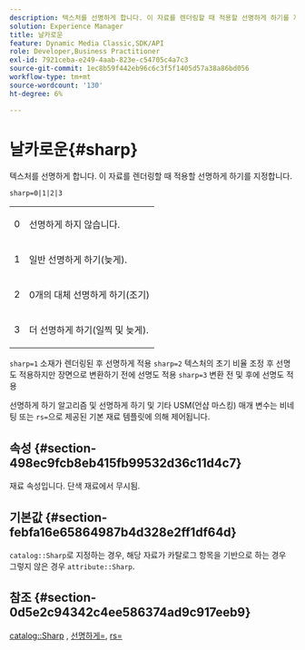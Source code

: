 ```yaml
---
description: 텍스처를 선명하게 합니다. 이 자료를 렌더링할 때 적용할 선명하게 하기를 지정합니다.
solution: Experience Manager
title: 날카로운
feature: Dynamic Media Classic,SDK/API
role: Developer,Business Practitioner
exl-id: 7921ceba-e249-4aab-823e-c54705c4a7c3
source-git-commit: 1ec8b59f442eb96c6c3f5f1405d57a38a86bd056
workflow-type: tm+mt
source-wordcount: '130'
ht-degree: 6%

---
```


# 날카로운{#sharp}

텍스처를 선명하게 합니다. 이 자료를 렌더링할 때 적용할 선명하게 하기를 지정합니다.

`sharp=0|1|2|3`

<table id="simpletable_04B4EAA7CE7D4ED48A61A50CD001388F"> 
 <tr class="strow"> 
  <td class="stentry"> <p>0 </p> </td> 
  <td class="stentry"> <p>선명하게 하지 않습니다. </p> </td> 
 </tr> 
 <tr class="strow"> 
  <td class="stentry"> <p>1 </p> </td> 
  <td class="stentry"> <p>일반 선명하게 하기(늦게). </p> </td> 
 </tr> 
 <tr class="strow"> 
  <td class="stentry"> <p>2 </p> </td> 
  <td class="stentry"> <p>0개의 대체 선명하게 하기(조기) </p> </td> 
 </tr> 
 <tr class="strow"> 
  <td class="stentry"> <p>3 </p> </td> 
  <td class="stentry"> <p>더 선명하게 하기(일찍 및 늦게). </p> </td> 
 </tr> 
</table>

`sharp=1` 소재가 렌더링된 후 선명하게 적용 `sharp=2` 텍스처의 초기 비율 조정 후 선명도 적용하지만 장면으로 변환하기 전에 선명도 적용 `sharp=3` 변환 전 및 후에 선명도 적용

선명하게 하기 알고리즘 및 선명하게 하기 및 기타 USM(언샵 마스킹) 매개 변수는 비네팅 또는 `rs=`으로 제공된 기본 재료 템플릿에 의해 제어됩니다.

## 속성 {#section-498ec9fcb8eb415fb99532d36c11d4c7}

재료 속성입니다. 단색 재료에서 무시됨.

## 기본값 {#section-febfa16e65864987b4d328e2ff1df64d}

`catalog::Sharp`로 지정하는 경우, 해당 자료가 카탈로그 항목을 기반으로 하는 경우 그렇지 않은 경우  `attribute::Sharp`.

## 참조 {#section-0d5e2c94342c4ee586374ad9c917eeb9}

[catalog::Sharp](../../../../../ir-api/material-cat/image-rendering-api-ref/c-ir-material-catalog/c-ir-material-data-reference/r-ir-sharp-dataref.md#reference-f79a14bd52474dfd8495115d398a30d0) ,  [선명하게=](../../../../../ir-api/http-protocol/image-rendering-api-ref/c-ir-http-protocol-ref/c-ir-http-protocol-command-reference/r-ir-http-sharpen.md#reference-13034d22d176483cb99ccafc2a4f6a6e),  [rs=](../../../../../ir-api/http-protocol/image-rendering-api-ref/c-ir-http-protocol-ref/c-ir-http-protocol-command-reference/r-ir-rs.md#reference-d20cefaaa6cd4f449d1591c87959b4cf)

